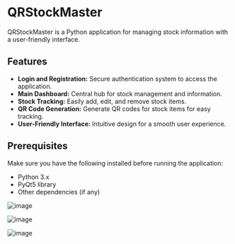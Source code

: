 # QRStockMaster

QRStockMaster is a Python application for managing stock information with a user-friendly interface.

## Features

- **Login and Registration:** Secure authentication system to access the application.
- **Main Dashboard:** Central hub for stock management and information.
- **Stock Tracking:** Easily add, edit, and remove stock items.
- **QR Code Generation:** Generate QR codes for stock items for easy tracking.
- **User-Friendly Interface:** Intuitive design for a smooth user experience.

## Prerequisites

Make sure you have the following installed before running the application:

- Python 3.x
- PyQt5 library
- Other dependencies (if any)


![image](https://github.com/TuranOzdemir/QrStockMaster/assets/62646952/d7c3a778-a288-4b84-8f17-4c50d968a366)


![image](https://github.com/TuranOzdemir/QrStockMaster/assets/62646952/aaeef3ab-f1af-4a48-bd49-d8425e5d9a15)


![image](https://github.com/TuranOzdemir/QrStockMaster/assets/62646952/c43907cd-c185-44d0-b91c-1ddda552e619)





